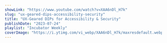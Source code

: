 ```yaml
---
showLink: "https://www.youtube.com/watch?v=XAA6nDl_H7k"
slug: "ux-geared-dips-accessibility-security"
title: "UX-Geared DIPs for Accessibility & Security"
publishDate: "2023-07-24"
playlist: "Incubator Weekly"
coverImage: "https://i.ytimg.com/vi_webp/XAA6nDl_H7k/maxresdefault.webp"
---
```


